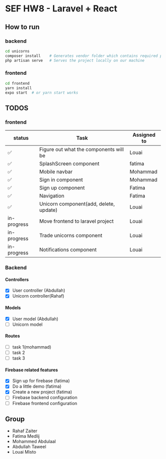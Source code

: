 # SEF HW8 - Laravel + React

## How to run

### backend

```sh
cd unicorns
composer install    # Generates vendor folder which contains required packages
php artisan serve   # Serves the project locally on our machine
```

### frontend

```sh
cd frontend
yarn install
expo start  # or yarn start works
```

## TODOS

### frontend

| status             | Task                                   | Assigned to |
| ------------------ | -------------------------------------- | ----------- |
| :white_check_mark: | Figure out what the components will be | Louai       |
| :white_check_mark: | SplashScreen component                 | fatima      |
| :white_check_mark: | Mobile navbar                          | Mohammad    |
| :white_check_mark: | Sign in component                      | Mohammad    |
| :white_check_mark: | Sign up component                      | Fatima      |
| :white_check_mark: | Navigation                             | Fatima      |
| :white_check_mark: | Unicorn component(add, delete, update) | Louai       |
| in-progress        | Move frontend to laravel project       | Louai       |
| in-progress        | Trade unicorns component               | Louai       |
| in-progress        | Notifications component                | Louai       |

### Backend

#### Controllers

- [x] User controller (Abdullah)
- [x] Unicorn controller(Rahaf)

#### Models

- [x] User model (Abdullah)
- [ ] Unicorn model

#### Routes

- [ ] task 1(mohammad)
- [ ] task 2
- [ ] task 3

#### Firebase related features

- [x] Sign up for firebase (fatima)
- [x] Do a little demo (fatima)
- [x] Create a new project (fatima)
- [ ] Firebase backend configuration
- [ ] Firebase frontend configuration

## Group

- Rahaf Zaiter
- Fatima Medlij
- Mohammed Abdulaal
- Abdullah Taweel
- Louai Misto
